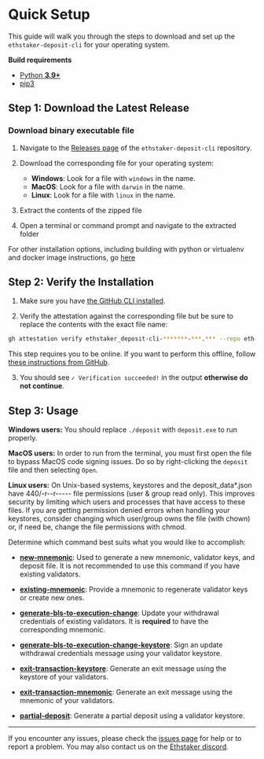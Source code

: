 # Quick Setup

This guide will walk you through the steps to download and set up the `ethstaker-deposit-cli` for your operating system.

**Build requirements**

- [Python **3.9+**](https://www.python.org/about/gettingstarted/)
- [pip3](https://pip.pypa.io/en/stable/installing/)

## Step 1: Download the Latest Release

### Download binary executable file

1. Navigate to the [Releases page](https://github.com/eth-educators/ethstaker-deposit-cli/releases) of the `ethstaker-deposit-cli` repository.

2. Download the corresponding file for your operating system:
    - **Windows**: Look for a file with `windows` in the name.
    - **MacOS**: Look for a file with `darwin` in the name.
    - **Linux**: Look for a file with `linux` in the name.

3. Extract the contents of the zipped file

4. Open a terminal or command prompt and navigate to the extracted folder

For other installation options, including building with python or virtualenv and docker image instructions, go [here](other_install_options.md)


## Step 2: Verify the Installation

1. Make sure you have [the GitHub CLI installed](https://cli.github.com/).

2. Verify the attestation against the corresponding file but be sure to replace the contents with the exact file name:
```sh
gh attestation verify ethstaker_deposit-cli-*******-***.*** --repo eth-educators/ethstaker-deposit-cli
```

This step requires you to be online. If you want to perform this offline, follow [these instructions from GitHub](https://docs.github.com/en/actions/security-for-github-actions/using-artifact-attestations/verifying-attestations-offline).

3. You should see `✓ Verification succeeded!` in the output **otherwise do not continue**.

## Step 3: Usage

**Windows users:** You should replace `./deposit` with `deposit.exe` to run properly.

**MacOS users:** In order to run from the terminal, you must first open the file to bypass MacOS code signing issues. Do so by right-clicking the `deposit` file and then selecting `Open`.

**Linux users:** On Unix-based systems, keystores and the deposit_data*.json have 440/-r--r----- file permissions (user & group read only). This improves security by limiting which users and processes that have access to these files. If you are getting permission denied errors when handling your keystores, consider changing which user/group owns the file (with chown) or, if need be, change the file permissions with chmod.

Determine which command best suits what you would like to accomplish:

- **[new-mnemonic](new_mnemonic.md)**: Used to generate a new mnemonic, validator keys, and deposit file. It is not recommended to use this command if you have existing validators.

- **[existing-mnemonic](existing_mnemonic.md)**: Provide a mnemonic to regenerate validator keys or create new ones.

- **[generate-bls-to-execution-change](generate_bls_to_execution_change.md)**: Update your withdrawal credentials of existing validators. It is **required** to have the corresponding mnemonic.

- **[generate-bls-to-execution-change-keystore](generate_bls_to_execution_change_keystore.md)**: Sign an update withdrawal credentials message using your validator keystore.

- **[exit-transaction-keystore](exit_transaction_keystore.md)**: Generate an exit message using the keystore of your validators.

- **[exit-transaction-mnemonic](exit_transaction_mnemonic.md)**: Generate an exit message using the mnemonic of your validators.

- **[partial-deposit](partial_deposit.md)**: Generate a partial deposit using a validator keystore.

---

If you encounter any issues, please check the [issues page](https://github.com/eth-educators/ethstaker-deposit-cli/issues) for help or to report a problem. You may also contact us on the [Ethstaker discord](https://dsc.gg/ethstaker).
